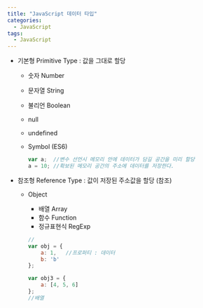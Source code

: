 ```yaml
---
title: "JavaScript 데이터 타입"
categories:
  - JavaScript
tags:
  - JavaScript
---
```


- 기본형 Primitive Type : 값을 그대로 할당
  - 숫자 Number
  - 문자열 String
  - 불리언 Boolean
  - null
  - undefined
  - Symbol (ES6)

    ```js
    var a;  //변수 선언시 메모리 안에 데이터가 담길 공간을 미리 할당
    a = 10; //확보된 메모리 공간의 주소에 데이터를 저장한다.
    ```



- 참조형 Reference Type : 값이 저장된 주소값을 할당 (참조)
  - Object 
    - 배열 Array
    - 함수 Function
    - 정규표현식 RegExp

    ```js
    //
    var obj = {
        a: 1,   //프로퍼티 : 데이터
        b: 'b'
    };
    ```

    ```js
    var obj3 = {
        a: [4, 5, 6]
    };
    //배열
    ```
    